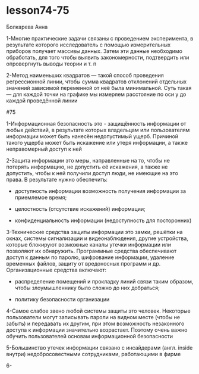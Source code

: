 # lesson74-75
Болкарева Анна

1-Многие практические задачи связаны с проведением эксперимента, в результате которого исследователь с помощью измерительных приборов получает массивы данных. Затем эти данные необходимо обработать, для того чтобы выявить закономерности, подтвердить или опровергнуть выводы теории и т. п

2-Метод наименьших квадратов — такой способ проведения регрессионной линии, чтобы сумма квадратов отклонений отдельных значений зависимой переменной от неё была минимальной. Суть такая — для каждой точки на графике мы измеряем расстояние по оси y до каждой проведённой линии

#75

1-Информационная безопасность это - защищённость информации от любых действий, в результате которых владельцам или пользователям информации может быть нанесён недопустимый ущерб. Причиной такого ущерба может быть искажение или утеря информации, а также неправомерный доступ к ней

2-Защита информации это меры, направленные на то, чтобы не потерять информацию, не допустить её искажения, а также не допустить, чтобы к ней получили доступ люди, не имеющие на это права. В результате нужно обеспечить: 

- доступность информации возможность получения информации за приемлемое время;

- целостность (отсутствие искажений) информации;

- конфиденциальность информации (недоступность для посторонних)

3-Технические средства защиты информации это замки, решётки на окнах, системы сигнализации и видеонаблюдения, другие устройства, которые блокируют возможные каналы утечки информации или позволяют их обнаружить. Программные средства обеспечивают доступ к данным по паролю, шифрование информации, удаление временных файлов, защиту от вредоносных программ и др. Организационные средства включают:

- распределение помещений и прокладку линий связи таким образом, чтобы злоумышленнику было сложно до них добраться;

- политику безопасности организации

4-Самое слабое звено любой системы защиты это человек. Некоторые пользователи могут записывать пароли на видном месте (чтобы не забыть) и передавать их другим, при этом возможность незаконного доступа к информации значительно возрастает. Поэтому очень важно обучить пользователей основам информационной безопасности

5-Большинство утечек информации связано с инсайдерами (англ. inside внутри) недобросовестными сотрудниками, работающими в фирме

6-
